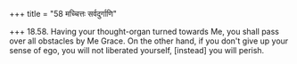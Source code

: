 +++
title = "58 मच्चित्तः सर्वदुर्गाणि"

+++
18.58. Having your thought-organ turned towards Me, you shall pass over
all obstacles by Me Grace. On the other hand, if you don't give up your
sense of ego, you will not liberated yourself, \[instead\] you will
perish.
